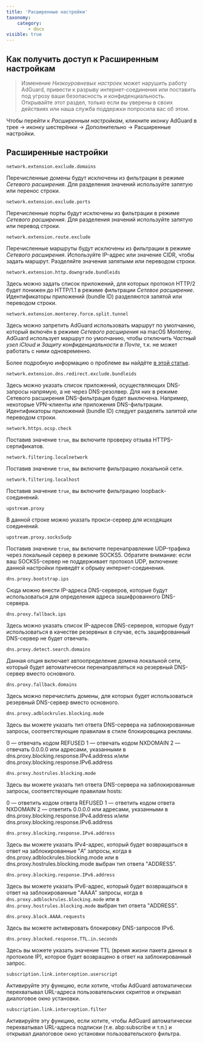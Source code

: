 ```yaml
---
title: 'Расширенные настройки'
taxonomy:
    category:
        - docs
visible: true
---
```


## Как получить доступ к Расширенным настройкам

> Изменение *Низкоуровневых настроек* может нарушить работу AdGuard, привести к разрыву интернет-соединения или поставить под угрозу ваши безопасность и конфиденциальность. Открывайте этот раздел, только если вы уверены в своих действиях или наша служба поддержки попросила вас об этом. 

Чтобы перейти к *Расширенным настройкам*, кликните иконку AdGuard в трее → иконку шестерёнки → Дополнительно → Расширенные настройки.

## Расширенные настройки

`network.extension.exclude.domains` 

Перечисленные домены будут исключены из фильтрации в режиме *Сетевого расширения*. Для разделения значений используйте запятую или перенос строки. 

`network.extension.exclude.ports`

Перечисленные порты будут исключены из фильтрации в режиме *Сетевого расширения*. Для разделения значений используйте запятую или перевод строки.

`network.extension.route.exclude` 

Перечисленные маршруты будут исключены из фильтрации в режиме *Сетевого расширения*. Используйте IP-адрес или значение CIDR, чтобы задать маршрут.
Разделяйте значения запятыми или переводом строки. 

`network.extension.http.downgrade.bundleids`

Здесь можно задать список приложений, для которых протокол HTTP/2 будет понижен до HTTP/1.1 в режиме фильтрации *Сетевое расширение*. Идентификаторы приложений (bundle ID) разделяются запятой или переводом строки.

`network.extension.monterey.force.split.tunnel` 

Здесь можно запретить AdGuard использовать маршрут по умолчанию, который включён в режиме *Сетевого расширения* на macOS Monterey. AdGuard использует маршрут по умолчанию, чтобы отключить *Частный узел iCloud* и *Защиту конфиденциальности в Почте*, т.к. не может работать с ними одновременно. 

Более подробную информацию о проблеме вы найдёте [в этой статье](https://kb.adguard.com/ru/macos/solving-problems/icloud-private-relay). 

`network.extension.dns.redirect.exclude.bundleids` 

Здесь можно указать список приложений, осуществляющих DNS-запросы напрямую, а не через DNS-резолвер. Для них в режиме Сетевого расширения DNS-фильтрация будет выключена. Например, некоторые VPN-клиенты или приложения DNS-фильтрации.  Идентификаторы приложений (bundle ID) следует разделять запятой или переводом строки.

`network.https.ocsp.check` 

Поставив значение `true`, вы включите проверку отзыва HTTPS-сертификатов.

`network.filtering.localnetwork` 

Поставив значение `true`, вы включите фильтрацию локальной сети. 

`network.filtering.localhost` 

Поставив значение `true`, вы включите фильтрацию loopback-соединений. 

`upstream.proxy` 

В данной строке можно указать прокси-сервер для исходящих соединений. 

`upstream.proxy.socks5udp` 

Поставив значение `true`, вы включите перенаправление UDP-трафика через локальный сервер в режиме SOCKS5. Обратите внимание: если ваш SOCKS5-сервер не поддерживает протокол UDP, включение данной настройки приведёт к обрыву интернет-соединения.

`dns.proxy.bootstrap.ips`

Сюда можно внести IP-адреса DNS-серверов, которые будут использоваться для определения адреса зашифрованного DNS-сервера.

`dns.proxy.fallback.ips`

Здесь можно указать список IP-адресов DNS-серверов, которые будут использоваться в качестве резервных в случае, есть зашифрованный DNS-сервер не будет отвечать. 

`dns.proxy.detect.search.domains`

Данная опция включает автоопределение домена локальной сети, который будет автоматически перенаправляться на резервный DNS-сервер вместо основного.  

`dns.proxy.fallback.domains`

Здесь можно перечислить домены, для которых будет использоваться резервный DNS-сервер вместо основного. 

`dns.proxy.adblockrules.blocking.mode`

Здесь вы можете указать тип ответа DNS-сервера на заблокированные запросы, соответствующие правилам в стиле блокировщика рекламы. 

0 — отвечать кодом REFUSED
1 — отвечать кодом NXDOMAIN
2 — отвечать 0.0.0.0 или адресами, указанными в dns.proxy.blocking.response.IPv4.address и/или dns.proxy.blocking.response.IPv6.address

`dns.proxy.hostrules.blocking.mode`

Здесь вы можете указать тип ответа DNS-сервера на заблокированные запросы, соответствующие правилам hosts:

0 — ответить кодом ответа REFUSED
1 — ответить кодом ответа NXDOMAIN
2 — ответить 0.0.0.0 или адресами, указанными в dns.proxy.blocking.response.IPv4.address и/или dns.proxy.blocking.response.IPv6.address

`dns.proxy.blocking.response.IPv4.address`

Здесь вы можете указать IPv4-адрес, который будет возвращаться в ответ на заблокированные "A" запросы, когда в dns.proxy.adblockrules.blocking.mode или в dns.proxy.hostrules.blocking.mode выбран тип ответа "ADDRESS".

`dns.proxy.blocking.response.IPv6.address`

Здесь вы можете указать IPv6-адрес, который будет возвращаться в ответ на заблокированные "AААА" запросы, когда в `dns.proxy.adblockrules.blocking.mode` или в `dns.proxy.hostrules.blocking.mode` выбран тип ответа "ADDRESS".

`dns.proxy.block.AAAA.requests`

Здесь вы можете активировать блокировку DNS-запросов IPv6.

`dns.proxy.blocked.response.TTL.in.seconds`

Здесь вы можете указать значение TTL (время жизни пакета данных в протоколе IP), которое будет возвращено в ответ на заблокированный запрос.  

`subscription.link.interception.userscript`

Активируйте эту функцию, если хотите, чтобы AdGuard автоматически перехватывал URL-адреса пользовательских скриптов и открывал диалоговое окно установки.

`subscription.link.interception.filter`

Активируйте эту функцию, если хотите, чтобы AdGuard автоматически перехватывал URL-адреса подписки (т.е. abp:subscribe и т.п.) и открывал диалоговое окно установки пользовательского фильтра.
